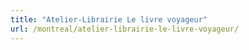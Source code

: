 ```yaml
---
title: "Atelier-Librairie Le livre voyageur"
url: /montreal/atelier-librairie-le-livre-voyageur/
---
```

